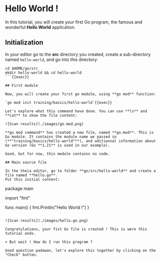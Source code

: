 # Hello World !

In this tutorial, you will create your first Go program, the famous and wonderful **Hello World** application.

## Initialization

In your editor go to the **src** directory you created, create a sub-directory named `hello-world`, and go into this directory:

```
cd $HOME/go/src
mkdir hello-world && cd hello-world
```{{exec}}

## First module

Now, you will create your first go module, using **go mod** function:

`go mod init training/basics/hello-world`{{exec}}

Let's explore what this command have done. You can use **ls** and **cat** to show the file content:

![Scan results](./images/go.mod.png)

**go mod command** has created a new file, named **go.mod**. This is Go module. It contains the module name we passed in (**"training/basics/hello-world"**), and aditionnal information about Go version (Go **1.21** is used in our example).

Good, but for now, this module contains no code.

## Main source file

In the theia editor, go to folder **go/src/hello-world** and create a file named **hello.go**.  
Put this initial content:  

```
package main

import "fmt"

func main() {
    fmt.Println("Hello World !")
}
```{{copy}}

![Scan results](./images/hello.go.png)

Congratulations, your fist Go file is created ! This is were this tutorial ends.

> But wait ! How do I run this program ?

Good question padawan, let's explore this together by clicking on the "Check" button.
